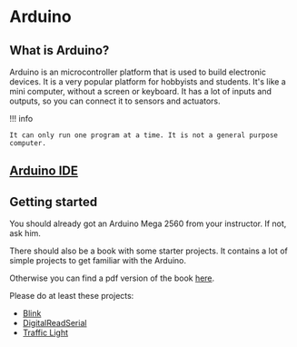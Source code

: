 # Arduino

## What is Arduino?

Arduino is an microcontroller platform that is used to build electronic devices. It is a very popular platform for hobbyists and students. It's like a mini computer, without a screen or keyboard. It has a lot of inputs and outputs, so you can connect it to sensors and actuators.

!!! info

    It can only run one program at a time. It is not a general purpose computer.

## [Arduino IDE](https://www.arduino.cc/en/software)

## Getting started

You should already got an Arduino Mega 2560 from your instructor. If not, ask him.

There should also be a book with some starter projects. It contains a lot of simple projects to get familiar with the Arduino.

Otherwise you can find a pdf version of the book [here](https://funduino.de/wp-content/uploads/2016/11/Anleitungen-deutsch-12-2016.pdf).

Please do at least these projects:

- [Blink](https://docs.arduino.cc/built-in-examples/basics/Blink)
- [DigitalReadSerial](https://docs.arduino.cc/built-in-examples/basics/DigitalReadSerial)
- [Traffic Light](https://funduino.de/nr-45-arduino-ampel)

